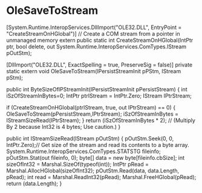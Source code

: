 # OleSaveToStream

\[System.Runtime.InteropServices.DllImport("OLE32.DLL", EntryPoint = "CreateStreamOnHGlobal")]     // Create a COM stream from a pointer in unmanaged memory     extern public static int CreateStreamOnHGlobal(IntPtr ptr, bool delete, out System.Runtime.InteropServices.ComTypes.IStream pOutStm);

&#x20;   \[DllImport("OLE32.DLL", ExactSpelling = true, PreserveSig = false)]     private static extern void OleSaveToStream(IPersistStreamInit pPStm, IStream pStm);

&#x20;      public int ByteSizeOfIPStreamInit(IPersistStreamInit pPersistStream)        {          int     iSzOfStreamInBytes=0;          IntPtr  ptrIStream = IntPtr.Zero;          IStream IPtrStream;

&#x20;        if (CreateStreamOnHGlobal(ptrIStream, true, out IPtrStream) == 0)          {               OleSaveToStream(pPersistStream,IPtrStream);               iSzOfStreamInBytes = IStreamSizeRead(IPtrStream);          }          return (iSzOfStreamInBytes \* 2); // (Multiply By 2 because Int32 is 4 bytes; Use caution.)        }

&#x20;   public int IStreamSizeRead(IStream pOutStm)     {         pOutStm.Seek(0, 0, IntPtr.Zero);// Get size of the stream and read its contents to a byte array.         System.Runtime.InteropServices.ComTypes.STATSTG fileinfo;         pOutStm.Stat(out fileinfo, 0);         byte\[] data = new byte\[fileinfo.cbSize];         int sizeOfInt32 = Marshal.SizeOf(typeof(int));         IntPtr pRead = Marshal.AllocHGlobal(sizeOfInt32);         pOutStm.Read(data, data.Length, pRead);         int read = Marshal.ReadInt32(pRead);         Marshal.FreeHGlobal(pRead);         return (data.Length);     }
